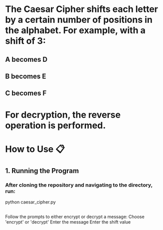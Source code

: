 # The Caesar Cipher shifts each letter by a certain number of positions in the alphabet. For example, with a shift of 3:

## A becomes D
## B becomes E
## C becomes F
# For decryption, the reverse operation is performed.

# How to Use 📋
## 1. Running the Program
### After cloning the repository and navigating to the directory, run:

python caesar_cipher.py
##
Follow the prompts to either encrypt or decrypt a message:
Choose 'encrypt' or 'decrypt'
Enter the message
Enter the shift value
